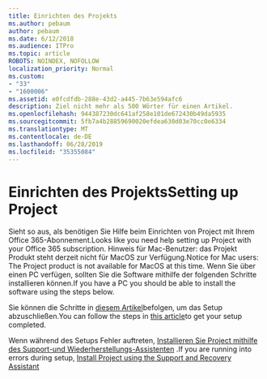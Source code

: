 ```yaml
---
title: Einrichten des Projekts
ms.author: pebaum
author: pebaum
ms.date: 6/12/2018
ms.audience: ITPro
ms.topic: article
ROBOTS: NOINDEX, NOFOLLOW
localization_priority: Normal
ms.custom:
- "33"
- "1600006"
ms.assetid: e0fcdfdb-288e-43d2-a445-7b63e594afc6
description: Ziel nicht mehr als 500 Wörter für einen Artikel.
ms.openlocfilehash: 944387230dc641af258e101de672430b49da5935
ms.sourcegitcommit: 5fb7a4b28859690020efdea630d03e70cc0e6334
ms.translationtype: MT
ms.contentlocale: de-DE
ms.lasthandoff: 06/28/2019
ms.locfileid: "35355084"
---
```

# <a name="setting-up-project"></a><span data-ttu-id="ea45c-103">Einrichten des Projekts</span><span class="sxs-lookup"><span data-stu-id="ea45c-103">Setting up Project</span></span>

<span data-ttu-id="ea45c-104">Sieht so aus, als benötigen Sie Hilfe beim Einrichten von Project mit Ihrem Office 365-Abonnement.</span><span class="sxs-lookup"><span data-stu-id="ea45c-104">Looks like you need help setting up Project with your Office 365 subscription.</span></span>
<span data-ttu-id="ea45c-105">Hinweis für Mac-Benutzer: das Projekt Produkt steht derzeit nicht für MacOS zur Verfügung.</span><span class="sxs-lookup"><span data-stu-id="ea45c-105">Notice for Mac users: The Project product is not available for MacOS at this time.</span></span> <span data-ttu-id="ea45c-106">Wenn Sie über einen PC verfügen, sollten Sie die Software mithilfe der folgenden Schritte installieren können.</span><span class="sxs-lookup"><span data-stu-id="ea45c-106">If you have a PC you should be able to install the software using the steps below.</span></span>
  
<span data-ttu-id="ea45c-107">Sie können die Schritte in [diesem Artikel](https://support.office.com/article/7059249b-d9fe-4d61-ab96-5c5bf435f281.aspx)befolgen, um das Setup abzuschließen.</span><span class="sxs-lookup"><span data-stu-id="ea45c-107">You can follow the steps in [this article](https://support.office.com/article/7059249b-d9fe-4d61-ab96-5c5bf435f281.aspx)to get your setup completed.</span></span>
  
<span data-ttu-id="ea45c-108">Wenn während des Setups Fehler auftreten, [Installieren Sie Project mithilfe des Support-und Wiederherstellungs-Assistenten](https://aka.ms/SaRA-ProjectSetupScenario) .</span><span class="sxs-lookup"><span data-stu-id="ea45c-108">If you are running into errors during setup, [Install Project using the Support and Recovery Assistant](https://aka.ms/SaRA-ProjectSetupScenario)</span></span>
